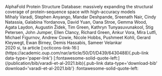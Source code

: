 <publication>
<pub-title>AlphaFold Protein Structure Database: massively expanding the structural coverage of protein-sequence space with high-accuracy models</pub-title><br/>
<pub-authors>Mihaly Varadi, Stephen Anyango, Mandar Deshpande, Sreenath Nair, Cindy Natassia, Galabina Yordanova, David Yuan, Oana Stroe, Gemma Wood, Agata Laydon, Augustin Žídek, Tim Green, Kathryn Tunyasuvunakool, Stig Petersen, John Jumper, Ellen Clancy, Richard Green, Ankur Vora, Mira Lutfi, Michael Figurnov, Andrew Cowie, Nicole Hobbs, Pushmeet Kohli, Gerard Kleywegt, Ewan Birney, Demis Hassabis, Sameer Velankar</pub-authors><br/>
<pub-year>2020</pub-year>
<lang>si, ta</lang> 
<entry-type>article</entry-type>
[:octicons-link-16:](https://academic.oup.com/nar/article/50/D1/D439/6430488){.pub-link data-type='paper-link'}
[:fontawesome-solid-quote-left:](/publication/bib/varadi-et-al-2021.bib){.pub-link data-type='download-bib' download='varadi-et-al-2021.bib'}
<bibtex-copy title='Copy to clipboard' data-clipboard-text='@article{10.1093/nar/gkab1061,
  author = {Varadi, Mihaly and Anyango, Stephen and Deshpande, Mandar and Nair, Sreenath and Natassia, Cindy and Yordanova, Galabina and Yuan, David and Stroe, Oana and Wood, Gemma and Laydon, Agata and Žídek, Augustin and Green, Tim and Tunyasuvunakool, Kathryn and Petersen, Stig and Jumper, John and Clancy, Ellen and Green, Richard and Vora, Ankur and Lutfi, Mira and Figurnov, Michael and Cowie, Andrew and Hobbs, Nicole and Kohli, Pushmeet and Kleywegt, Gerard and Birney, Ewan and Hassabis, Demis and Velankar, Sameer},
  title = "{AlphaFold Protein Structure Database: massively expanding the structural coverage of protein-sequence space with high-accuracy models}",
  journal = {Nucleic Acids Research},
  volume = {50},
  number = {D1},
  pages = {D439-D444},
  year = {2021},
  month = {11},
  abstract = "{The AlphaFold Protein Structure Database (AlphaFold DB, https://alphafold.ebi.ac.uk) is an openly accessible, extensive database of high-accuracy protein-structure predictions. Powered by AlphaFold v2.0 of DeepMind, it has enabled an unprecedented expansion of the structural coverage of the known protein-sequence space. AlphaFold DB provides programmatic access to and interactive visualization of predicted atomic coordinates, per-residue and pairwise model-confidence estimates and predicted aligned errors. The initial release of AlphaFold DB contains over 360,000 predicted structures across 21 model-organism proteomes, which will soon be expanded to cover most of the (over 100 million) representative sequences from the UniRef90 data set.The AlphaFold Protein Structure Database (AlphaFold DB, https://alphafold.ebi.ac.uk) is an extensive, public database of highly accurate protein structure models. The models are the products of AlphaFold2, an Artificial Intelligence algorithm developed by DeepMind. AlphaFold enabled scientists to investigate an unprecedented number of protein structures. The database we describe here provides access to these predicted models and information on their accuracy. The first version of AlphaFold DB contains over 360,000 models of 21 biologically essential species.}",
  issn = {0305-1048},
  doi = {10.1093/nar/gkab1061},
  url = {https://doi.org/10.1093/nar/gkab1061},
  eprint = {https://academic.oup.com/nar/article-pdf/50/D1/D439/43502749/gkab1061.pdf}}'>:fontawesome-solid-quote-left:</bibtex-copy>
</publication>